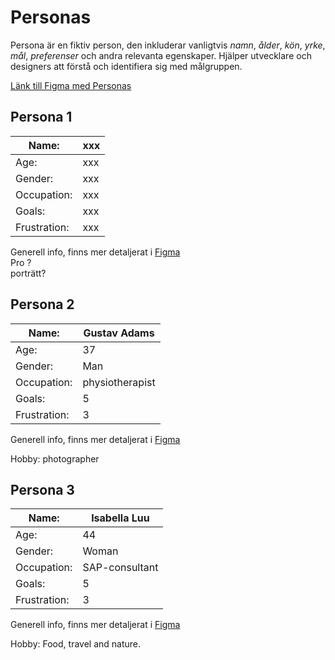# Personas
Persona är en fiktiv person, den inkluderar vanligtvis *namn*, *ålder*, *kön*, *yrke*, *mål*, *preferenser* och andra relevanta egenskaper. Hjälper utvecklare och designers att förstå och identifiera sig med målgruppen. 

[Länk till Figma med Personas](https://www.figma.com/design/ImHSrISVuH24ZQWWZIHFMo/U01?node-id=12-103&t=bbxc4YwxItavEmp0-1)
## Persona 1

| Name: | xxx |
|---|---|
| Age: | xxx |
| Gender: | xxx |
| Occupation: | xxx |
| Goals: | xxx |
| Frustration: | xxx |

Generell info, finns mer detaljerat i [Figma](https://www.figma.com/design/ImHSrISVuH24ZQWWZIHFMo/U01?node-id=12-103&t=BHoY2PcIYBrxohEU-1)  
Pro ?  
porträtt? 

## Persona 2

| Name: | Gustav Adams |
|---|---|
| Age: | 37 |
| Gender: | Man |
| Occupation: | physiotherapist |
| Goals: | 5 |
| Frustration: | 3 |

Generell info, finns mer detaljerat i [Figma](https://www.figma.com/design/ImHSrISVuH24ZQWWZIHFMo/U01?node-id=12-103&t=BHoY2PcIYBrxohEU-1)


Hobby: photographer

## Persona 3

| Name: | Isabella Luu |
|---|---|
| Age: | 44 |
| Gender: | Woman |
| Occupation: | SAP-consultant |
| Goals: | 5 |
| Frustration: | 3 |

Generell info, finns mer detaljerat i [Figma](https://www.figma.com/design/ImHSrISVuH24ZQWWZIHFMo/U01?node-id=12-103&t=BHoY2PcIYBrxohEU-1)

Hobby: Food, travel and nature.
